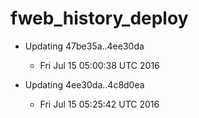 # fweb_history_deploy

- Updating 47be35a..4ee30da
    - Fri Jul 15 05:00:38 UTC 2016

- Updating 4ee30da..4c8d0ea
    - Fri Jul 15 05:25:42 UTC 2016
